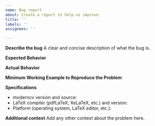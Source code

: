 ```yaml
---
name: Bug report
about: Create a report to help us improve
title: ''
labels: ''
assignees: ''

---
```


**Describe the bug**
A clear and concise description of what the bug is.

**Expected Behavior**


**Actual Behavior**


**Minimum Working Example to Reproduce the Problem**

**Specifications**
  - moderncv version and source:
  - LaTeX compiler (pdfLaTeX, XeLaTeX, etc.) and version:
  - Platform (operating system, LaTeX editor, etc.):

**Additional context**
Add any other context about the problem here.
